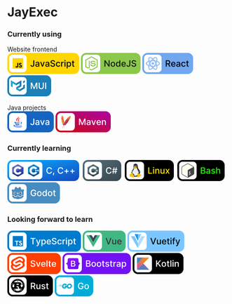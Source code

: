 # JayExec

### Currently using
Website frontend <br/>
<img src="https://raw.githubusercontent.com/JayExec/jayexec.github.io/master/badges/JavaScript.svg" />
<img src="https://raw.githubusercontent.com/JayExec/jayexec.github.io/master/badges/NodeJS.svg" />
<img src="https://raw.githubusercontent.com/JayExec/jayexec.github.io/master/badges/React.svg" />
<img src="https://raw.githubusercontent.com/JayExec/jayexec.github.io/master/badges/MUI.svg" />

Java projects <br/>
<img src="https://raw.githubusercontent.com/JayExec/jayexec.github.io/master/badges/Java.svg" />
<img src="https://raw.githubusercontent.com/JayExec/jayexec.github.io/master/badges/Maven.svg" />

### Currently learning
<img src="https://raw.githubusercontent.com/JayExec/jayexec.github.io/master/badges/C C++.svg" />&nbsp;
<img src="https://raw.githubusercontent.com/JayExec/jayexec.github.io/master/badges/C%23.svg" />&nbsp;
<img src="https://raw.githubusercontent.com/JayExec/jayexec.github.io/master/badges/Linux.svg" />&nbsp;
<img src="https://raw.githubusercontent.com/JayExec/jayexec.github.io/master/badges/Bash.svg" />&nbsp;
<img src="https://raw.githubusercontent.com/JayExec/jayexec.github.io/master/badges/Godot.svg" />&nbsp;

### Looking forward to learn
<img src="https://raw.githubusercontent.com/JayExec/jayexec.github.io/master/badges/TypeScript.svg" />
<img src="https://raw.githubusercontent.com/JayExec/jayexec.github.io/master/badges/Vue.svg" />
<img src="https://raw.githubusercontent.com/JayExec/jayexec.github.io/master/badges/Vuetify.svg" />
<img src="https://raw.githubusercontent.com/JayExec/jayexec.github.io/master/badges/Svelte.svg" />
<img src="https://raw.githubusercontent.com/JayExec/jayexec.github.io/master/badges/Bootstrap.svg" />
<img src="https://raw.githubusercontent.com/JayExec/jayexec.github.io/master/badges/Kotlin.svg" />
<img src="https://raw.githubusercontent.com/JayExec/jayexec.github.io/master/badges/Rust.svg" />
<img src="https://raw.githubusercontent.com/JayExec/jayexec.github.io/master/badges/Go.svg" />